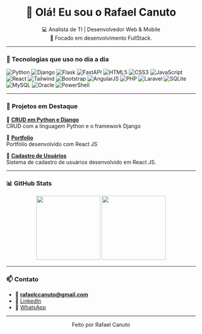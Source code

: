 <h1 align="center">👋 Olá! Eu sou o Rafael Canuto</h1>

<p align="center">
  💻 Analista de TI | Desenvolvedor Web & Mobile<br>
  🎯 Focado em desenvolvimento FullStack.
</p>

---

### 🚀 Tecnologias que uso no dia a dia

![Python](https://img.shields.io/badge/Python-3776AB?style=flat&logo=python&logoColor=white)
![Django](https://img.shields.io/badge/Django-092E20?style=flat&logo=django&logoColor=white)
![Flask](https://img.shields.io/badge/Flask-000000?style=flat&logo=flask&logoColor=white)
![FastAPI](https://img.shields.io/badge/FastAPI-009688?style=flat&logo=fastapi&logoColor=white)
![HTML5](https://img.shields.io/badge/HTML5-E34F26?style=flat&logo=html5&logoColor=white)
![CSS3](https://img.shields.io/badge/CSS3-1572B6?style=flat&logo=css3&logoColor=white)
![JavaScript](https://img.shields.io/badge/JavaScript-F7DF1E?style=flat&logo=javascript&logoColor=black)
![React](https://img.shields.io/badge/React-20232A?style=flat&logo=react&logoColor=61DAFB)
![Tailwind](https://img.shields.io/badge/Tailwind_CSS-38B2AC?style=flat&logo=tailwind-css&logoColor=white)
![Bootstrap](https://img.shields.io/badge/Bootstrap-7952B3?style=flat&logo=bootstrap&logoColor=white)
![AngularJS](https://img.shields.io/badge/AngularJS-E23237?style=flat&logo=angularjs&logoColor=white)
![PHP](https://img.shields.io/badge/PHP-777BB4?style=flat&logo=php&logoColor=white)
![Laravel](https://img.shields.io/badge/Laravel-FF2D20?style=flat&logo=laravel&logoColor=white)
![SQLite](https://img.shields.io/badge/SQLite-003B57?style=flat&logo=sqlite&logoColor=white)
![MySQL](https://img.shields.io/badge/MySQL-4479A1?style=flat&logo=mysql&logoColor=white)
![Oracle](https://img.shields.io/badge/Oracle-F80000?style=flat&logo=oracle&logoColor=white)
![PowerShell](https://img.shields.io/badge/PowerShell-5391FE?style=flat&logo=powershell&logoColor=white)

---

### 📌 Projetos em Destaque

🔹 **[CRUD em Python e Django](https://github.com/rafaelccanutodev/Crud-em-Django)**  
CRUD com a linguagem Python e o framework Django

🔹 **[Portfolio](https://github.com/rafaelccanutodev/portfolio-2.0)**  
Portfólio desenvolvido com React JS

🔹 **[Cadastro de Usuários](https://github.com/rafaelccanutodev/Cadastro-de-Usuario)**  
Sistema de cadastro de usuários desenvolvido em React JS.

---

### 📊 GitHub Stats

<div align="center">
  <img height="170em" src="https://github-readme-stats.vercel.app/api?username=rafaelccanutodev&show_icons=true&theme=tokyonight" />
  <img height="170em" src="https://github-readme-stats.vercel.app/api/top-langs/?username=rafaelccanutodev&layout=compact&theme=tokyonight" />
</div>

---

### 📫 Contato

- 📧 **rafaelccanuto@gmail.com**  
- 💼 [LinkedIn](https://www.linkedin.com/in/rafael-canuto-ti/)  
- 📱 [WhatsApp](https://wa.me/5548996941150)

---

<p align="center">
  Feito por Rafael Canuto
</p>
